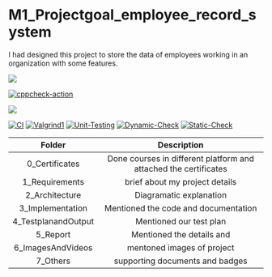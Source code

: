 # M1_Projectgoal_employee_record_system
I had designed this project to store the data of employees working in an organization with some features.

![](https://api.codiga.io/project/30948/status/svg)

[![cppcheck-action](https://github.com/Vakash123/M1_Projectgoal_employee_record_system_software/actions/workflows/a-cpp.yml/badge.svg)](https://github.com/Vakash123/M1_Projectgoal_employee_record_system_software/actions/workflows/a-cpp.yml)

![](https://api.codiga.io/project/30948/score/svg)

[![CI](https://github.com/Vakash123/M1_Projectgoal_employee_record_system_software/actions/workflows/CI.yml/badge.svg)](https://github.com/Vakash123/M1_Projectgoal_employee_record_system_software/actions/workflows/CI.yml) [![Valgrind1](https://github.com/Vakash123/M1_Projectgoal_employee_record_system_software/actions/workflows/Valgrind1.yml/badge.svg)](https://github.com/Vakash123/M1_Projectgoal_employee_record_system_software/actions/workflows/Valgrind1.yml) [![Unit-Testing](https://github.com/Vakash123/M1_Projectgoal_employee_record_system_software/actions/workflows/Unit_Testing.yml/badge.svg)](https://github.com/Vakash123/M1_Projectgoal_employee_record_system_software/actions/workflows/Unit_Testing.yml) [![Dynamic-Check](https://github.com/Vakash123/M1_Projectgoal_employee_record_system_software/actions/workflows/Dynamic_Check.yml/badge.svg)](https://github.com/Vakash123/M1_Projectgoal_employee_record_system_software/actions/workflows/Dynamic_Check.yml) [![Static-Check](https://github.com/Vakash123/M1_Projectgoal_employee_record_system_software/actions/workflows/Static_Check.yml/badge.svg)](https://github.com/Vakash123/M1_Projectgoal_employee_record_system_software/actions/workflows/Static_Check.yml)

|Folder|Description|
|:--:|:--:|
|0_Certificates| Done courses in different platform and attached the certificates|
|1_Requirements| brief about my project details|
|2_Architecture| Diagramatic explanation|
|3_Implementation| Mentioned the code and documentation|
|4_TestplanandOutput| Mentioned our test plan|
|5_Report| Mentioned the details and|
|6_ImagesAndVideos| mentoned images of project|
|7_Others| supporting documents and badges|
